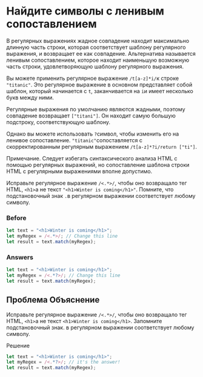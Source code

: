 # Найдите символы с ленивым сопоставлением
В регулярных выражениях жадное совпадение находит максимально длинную часть строки, которая соответствует шаблону регулярного выражения, и возвращает ее как совпадение. Альтернатива называется ленивым сопоставлением, которое находит наименьшую возможную часть строки, удовлетворяющую шаблону регулярного выражения.

Вы можете применить регулярное выражение `/t[a-z]*i/`к строке `"titanic"`. Это регулярное выражение в основном представляет собой шаблон, который начинается с `t`, заканчивается на `i`и имеет несколько букв между ними.

Регулярные выражения по умолчанию являются жадными, поэтому совпадение возвращает `["titani"]`. Он находит самую большую подстроку, соответствующую шаблону.

Однако вы можете использовать `?`символ, чтобы изменить его на ленивое сопоставление. `"titanic"`сопоставляется с скорректированным регулярным выражением `/t[a-z]*?i/return ["ti"]`.

Примечание. Следует избегать синтаксического анализа HTML с помощью регулярных выражений, но сопоставление шаблона строки HTML с регулярными выражениями вполне допустимо.

Исправьте регулярное выражение `/<.*>/`, чтобы оно возвращало тег HTML, `<h1>`а не текст `"<h1>Winter is coming</h1>"`. Помните, что подстановочный знак `.`в регулярном выражении соответствует любому символу.
### Before
```javascript
let text = "<h1>Winter is coming</h1>";
let myRegex = /<.*>/; // Change this line
let result = text.match(myRegex);
```
### Answers
```javascript
let text = "<h1>Winter is coming</h1>";
let myRegex = /<.*?>/; // Change this line
let result = text.match(myRegex);
```
## Проблема Объяснение
Исправьте регулярное выражение `/<.*>/`, чтобы оно возвращало тег HTML, `<h1>`а не текст `<h1>Winter is coming</h1>`. Запомните подстановочный знак. в регулярном выражении соответствует любому символу.

Решение
```javascript
let text = "<h1>Winter is coming</h1>";
let myRegex = /<.*?>/; // it's the answer!
let result = text.match(myRegex);
```


